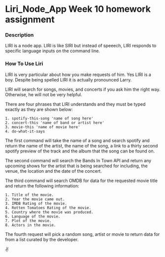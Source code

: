 # Liri_Node_App Week 10 homework assignment 

### Description

LIRI is a node app.  LIRI is like SIRI but instead of speeech, LIRI responds to specific language inputs on the command line.

### How To Use Liri

LIRI is very particular about how you make requests of him.  Yes LIRI is a boy.  Despite being spelled LIRI it is actually pronounced Larry.  

LIRI will search for songs, movies, and concerts if you ask him the right way.  Otherwise, he will not be very helpful.

There are four phrases that LIRI understands and they must be typed exactly as they are shown below:
    
    1. spotify-this-song 'name of song here'
    2. concert-this 'name of band or artist here'
    3. movie-this 'name of movie here'
    4. do-what-it-says

The first command will take the name of a song and search spotify and return the name of the artist, the name of the song, a link to a thirty second spotify preview of the track and the album that the song can be found on.

The second command will search the Bands In Town API and return any upcoming shows for the artist that is being searched for including, the venue, the location and the date of the concert.

The third command will search OMDB for data for the requested movie title and return the following information:
    
    1. Title of the movie.
    2. Year the movie came out.
    3. IMDB Rating of the movie.
    4. Rotten Tomatoes Rating of the movie.
    5. Country where the movie was produced.
    6. Language of the movie.
    7. Plot of the movie.
    8. Actors in the movie.

The fourth request will pick a random song, artist or movie to return data for from a list curated by the developer.

:v:






